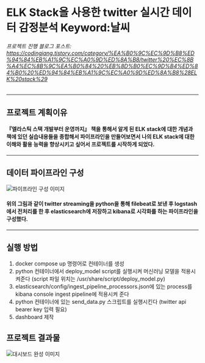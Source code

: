 
# ELK Stack을 사용한 twitter 실시간 데이터 감정분석 Keyword:날씨 
###### 프로젝트 진행 블로그 포스트: <https://codingjang.tistory.com/category/%EA%B0%9C%EC%9D%B8%ED%94%84%EB%A1%9C%EC%A0%9D%ED%8A%B8/twitter%20%EC%8B%A4%EC%8B%9C%EA%B0%84%20%EB%8D%B0%EC%9D%B4%ED%84%B0%20%ED%94%84%EB%A1%9C%EC%A0%9D%ED%8A%B8%28ELK%20stack%29> 
------------
## 프로젝트 계획이유

#### 『엘라스틱 스택 개발부터 운영까지』 책을 통해서 알게 된 ELK stack에 대한 개념과 책에 있던 실습내용들을 종합해서 파이프라인을 만들어보면서 나의 ELK stack에 대한 이해와 활용 능력을 향상시키고 싶어서 프로젝트를 시작하게 되었다. 

------------
## 데이터 파이프라인 구성

![파이프라인 구성 이미지](https://img1.daumcdn.net/thumb/R1280x0/?scode=mtistory2&fname=https%3A%2F%2Fk.kakaocdn.net%2Fdn%2Fcoz0RT%2FbtrQPeHYcp9%2Fc4GC0Y0Ymk8gKcvzN87vKk%2Fimg.png)

#### 위의 그림과 같이 twitter streaming을 python을 통해 filebeat로 보낸 후 logstash에서 전처리를 한 후 elasticsearch에 저장하고 kibana로 시각화를 하는 파이프라인을 구성했다.

-------------

## 실행 방법

1. docker compose up 명령어로 컨테이너를 생성  
2. python 컨테이너에서 deploy_model script를 실행시켜 머신러닝 모델을 적용시켜준다 (script 파일 위치는 /usr/share/script/deploy_model.py)  
3. elasticsearch/config/ingest_pipeline_processors.json에 있는 process를 kibana console ingest pipeline에 적용시켜 준다
4. python 컨테이너에 있는 send_data.py 스크립트를 실행시킨다 (twitter api bearer key 입력 필요)  
5. dashboard 제작

## 프로젝트 결과물

![대시보드 완성 이미지](https://img1.daumcdn.net/thumb/R1280x0/?scode=mtistory2&fname=https%3A%2F%2Fk.kakaocdn.net%2Fdn%2FL7cuc%2FbtrQK2tXfJ4%2FGqXfh0KkgZZCorlLT5x8v1%2Fimg.png)